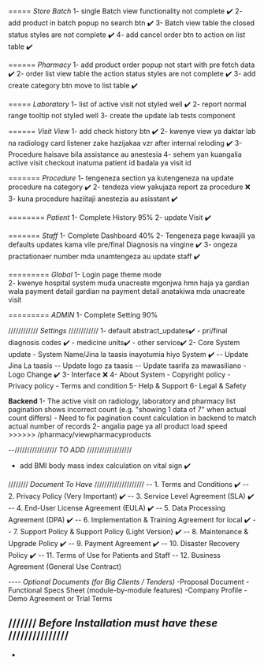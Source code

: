 ===== *Store Batch*
1- single Batch view functionality not complete ✔️
2- add product in batch popup no search btn ✔️
3- Batch view table the closed status styles are not complete ✔️ 
4- add cancel order btn to action on list table ✔️

====== *Pharmacy*
1- add product order popup not start with pre fetch data ✔️
2- order list view table the action status styles are not complete ✔️
3- add create category btn move to list table ✔️

===== *Laboratory* 
1- list of active visit not styled well ✔️
2- report normal range tooltip not styled well
3- create the update lab tests component


====== *Visit View*
1- add check history btn ✔️
2- kwenye view ya daktar lab na radiology card listener zake hazijakaa vzr after internal reloding ✔️
3- Procedure haisave bila assistance au anestesia
4- sehem yan kuangalia active visit checkout inatuma patient id badala ya visit id

======= *Procedure*
1- tengeneza section ya kutengeneza na update procedure na category ✔️
2- tendeza view yakujaza report za procedure ❌
3- kuna procedure haziitaji anestezia au asisstant ✔️


======== *Patient*
1- Complete History 95%
2- update Visit ✔️


======= *Staff*
1- Complete Dashboard 40%
2- Tengeneza page kwaajili ya defaults updates kama vile pre/final Diagnosis na vingine ✔️
3- ongeza practationaer number mda unamtengeza au update staff ✔️


========= *Global*
1- Login page theme mode  
2- kwenye hospital system muda unacreate mgonjwa hmn haja ya gardian wala payment detail gardian na payment detail anatakiwa mda unacreate visit 

========= *ADMIN*
1- Complete Setting 90%

//////////// *Settings* ////////////
1- default abstract_updates✔️
    - pri/final diagnosis codes ✔️
    - medicine units✔️
    - other service✔️
2- Core System update
    - System Name/Jina la taasis inayotumia hiyo System ✔️
            -- Update Jina La taasis
            -- Update logo za taasis
            -- Update taarifa za mawasiliano
    - Logo Change ✔️
3- Interface ❌
4- About System
    - Copyright policy
    - Privacy policy
    - Terms and condition
5- Help & Support
6- Legal & Safety


**Backend** 
1- The active visit on radiology, laboratory and pharmacy list pagination shows incorrect count (e.g. "showing 1 data of 7" when actual count differs) - Need to fix pagination count calculation in backend to match actual number of records
2- angalia page ya all product load speed >>>>>> /pharmacy/viewpharmacyproducts



--///////////////// *TO ADD* //////////////////
- add BMI body mass index calculation on vital sign ✔️



//////// *Document To Have* ////////////////////
-- 1. Terms and Conditions ✔️
-- 2. Privacy Policy (Very Important) ✔️
-- 3. Service Level Agreement (SLA) ✔️
-- 4. End-User License Agreement (EULA) ✔️
-- 5. Data Processing Agreement (DPA) ✔️
-- 6. Implementation & Training Agreement for local ✔️
-- 7. Support Policy & Support Policy (Light Version) ✔️ 
-- 8. Maintenance & Upgrade Policy ✔️
-- 9. Payment Agreement ✔️
-- 10. Disaster Recovery Policy ✔️
-- 11. Terms of Use for Patients and Staff 
-- 12. Business Agreement (General Use Contract) 

---- *Optional Documents (for Big Clients / Tenders)*
-Proposal Document
-Functional Specs Sheet (module-by-module features)
-Company Profile
-Demo Agreement or Trial Terms


/////// *Before Installation must have these* ///////////////
-
-
